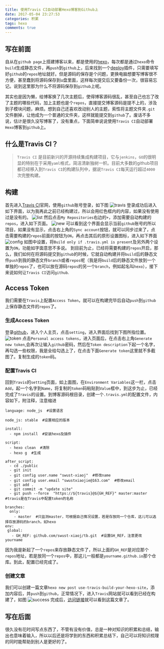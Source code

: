 ```yaml
---
title: 使用Travis CI自动部署Hexo博客到Github上
date: 2017-05-04 23:27:53
categories: 积累
tags: hexo
comments: true
---
```

## 写在前面
自从在`github page`上搭建博客以来，都是使用的[hexo](http://hexo.io/)，每次都是通过`hexo`命令`build`生成静态文件，再`push`到`github`上，后来找到一个[deploy](https://github.com/hexojs/hexo-deployer-git)插件，只需要填写好`github`的`repos`地址就好。但是源码的保存是个问题，更换电脑想要写博客很不方便，甚至蠢到将源码保存到u盘里面，这样每次提交后又要备份一次，很容易忘记。说到这里那为什么不将源码保存到`github`上呢。

其实也是因为懒，给博客换了几次主题后，使得博客源码很乱，甚至自己也忘了改了主题的哪些代码，加上主题也是个`repos`，直接提交博客源码是提不上的，涉及到子模块问题，麻烦。想到自己还喜欢改动别人的主题，索性将主题文件夹`.git`文件删掉，让他成为一个普通的文件夹，这样就能提交到`github`了。废话不多说，估计是很久没写博客了，没有重点，下面简单说说使用`Travis CI`自动部署`Hexo`博客到`github`上。

## 什么是Travis CI？
> `Travis CI` 是目前新兴的开源持续集成构建项目，它与`jenkins`，`GO`的很明显的特别在于采用`yaml`格式，简洁清新独树一帜。目前大多数的github项目都已经移入到`Travis CI`的构建队列中，据说`Travis CI`每天运行超过`4000`次完整构建。

## 构建
首先进入[Travis CI](https://travis-ci.org/)官网，使用`github`账号登录，如下图
![travis](http://7xjp74.com1.z0.glb.clouddn.com/travis.png)
登录成功后进入如下界面，以为我再此之前已经构建过，所以会用红色框内的内容，如果没有使用过是没有的。
![list](http://7xjp74.com1.z0.glb.clouddn.com/list.png)
然后点击`My Repositories`右边的`+`，添加需要自动构建的`repos`，进入如下页面。
![new](http://7xjp74.com1.z0.glb.clouddn.com/new.png)
可以看到这个界面会显示当前`github`账号的所以项目，如果没有显示，点击右上角的`Sync account`按钮，就可以同步过来了，点击需要构建的`repos`前面的按钮为`ON`，再点击其后的原形设置图标，进入如下界面
![config](http://7xjp74.com1.z0.glb.clouddn.com/config.png)
如图中设置，将`Build only if .travis.yml is present`及另外两个设置为`ON`，功能如字面意思不多说。
到目前为止，已经将需要构建的`repos`开启，那么，我们如何在将源码提交到`github`的时候，它就自动构建并将`build`后的静态文件`push`到我的静态文件`branch`或者`repos`呢（我是将`build`后的静态文件放到一个单独的`repos`了，也可以放在源码`repos`的另一个`branch`，例如起名叫`hexo`），接下来说如何让`Travis CI`访问`github`.

## Access Token
我们需要在`Travis`上配置`Access Token`，就可以在构建完毕后自动`push`到`github`上保存静态文件的`repos`了。
### 生成Access Token
登录[github](https://github.com/)，进入个人主页，点击`setting`，进入界面后找到下图所指位置。
![token](http://7xjp74.com1.z0.glb.clouddn.com/token.png)
点击`Personal access tokens`，进入页面后，在点击右上角`Generate new token`,会再次让输入`github`密码，然后在`Token description`下起一个名字，再勾选一些权限，我是全给勾选上了，在点击下面`Generate token`这里就不多截图了。复制生成的`token`码。
### 配置Travis CI
回到`Travis`的`setting`页面，如上面图，在`Environment Variables`这一栏，点击`Add`，起一个名字到`Name`，将复制的`token`码粘贴到`Value`框中，到这步为止，已经完成了`Travis`的设置。到博客源码根目录，创建一个`.travis.yml`的配置文件，内容如下，附注释，注意缩进
```
language: node_js  #设置语言

node_js: stable  #设置相应的版本

install:
  - npm install  #安装hexo及插件

script:
  - hexo clean  #清除
  - hexo g  #生成

after_script:
  - cd ./public
  - git init
  - git config user.name "swust-xiaoj"  #修改name
  - git config user.email "swustxiaojie@163.com"  #修改email
  - git add .
  - git commit -m "update site"
  - git push --force  "https://${travis}@${GH_REF}" master:master  #travis是在Travis中配置token的名称

branches:
  only:
    - master  #只监测master，可根据自己情况设置，若是存放同一个仓库，这儿可以选择存放源码的branch，如hexo
env:
 global:
   - GH_REF: github.com/swust-xiaoj/tb.git  #设置GH_REF，注意更改yourname
```
因为我是新起了一个`repos`来存放静态文件了，所以上面的`GH_REF`是对应那个`repos`地址，若是放同一个`repos`中，那这儿一般都是`yourname.github.io`那个仓库。到此，配置已经完成了。

### 创建文章
我们可以创建一篇文章`hexo new post use-travis-build-your-hexo-site`，添加内容后，并`push`到`github`，正常情况下，进入`Travis`网站就可以看到已经在构建了，如图
![success](http://7xjp74.com1.z0.glb.clouddn.com/success.png)
完成后，[访问链接](http://dearxiaojie.xyz/tb/2017-05-04/use-travisci-build-your-hexo-site.html)就可以看到这篇文章了。

## 写在后面
很久没有花时间写点东西了，不管有没有价值，总是一种对知识的积累和总结，输出也意味着输入，所以以后还是将学到的东西和积累总结下，自己可以将知识梳理的同时能帮助到别人是更好的了。
